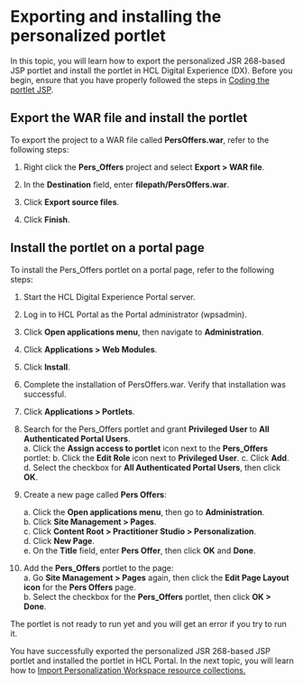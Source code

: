 # Exporting and installing the personalized portlet

In this topic, you will learn how to export the personalized JSR 268-based JSP portlet and install the portlet in HCL Digital Experience (DX). Before you begin, ensure that you have properly followed the steps in [Coding the portlet JSP](pzn_demo_finish_coding_portlet_jsp.md).

## Export the WAR file and install the portlet

To export the project to a WAR file called **PersOffers.war**, refer to the following steps:  

1. Right click the **Pers_Offers** project and select **Export > WAR file**.  

2. In the **Destination** field, enter **filepath/PersOffers.war**.  

3. Click **Export source files**.  

4. Click **Finish**.  

## Install the portlet on a portal page  

To install the Pers_Offers portlet on a portal page, refer to the following steps:  

1. Start the HCL Digital Experience Portal server.  

2. Log in to HCL Portal as the Portal administrator (wpsadmin).  

3. Click **Open applications menu**, then navigate to **Administration**.

4. Click **Applications > Web Modules**.

5. Click **Install**.  

6. Complete the installation of PersOffers.war. Verify that installation was successful.  

7. Click **Applications > Portlets**.  

8. Search for the Pers_Offers portlet and grant **Privileged User** to **All Authenticated Portal Users**.  
    a. Click the **Assign access to portlet** icon next to the **Pers_Offers** portlet:
    b. Click the **Edit Role** icon next to **Privileged User**.
    c. Click **Add**.
    d. Select the checkbox for **All Authenticated Portal Users**, then click **OK**.

9. Create a new page called **Pers Offers**:  

    a. Click the **Open applications menu**, then go to **Administration**.  
    b. Click **Site Management > Pages**.  
    c. Click **Content Root > Practitioner Studio > Personalization**.  
    d. Click **New Page**.  
    e. On the **Title** field, enter **Pers Offer**, then click **OK** and **Done**.  

10. Add the **Pers_Offers** portlet to the page:  
    a. Go **Site Management > Pages** again, then click the **Edit Page Layout icon** for the **Pers Offers** page.  
    b. Select the checkbox for the **Pers_Offers** portlet, then click **OK > Done**.  

The portlet is not ready to run yet and you will get an error if you try to run it.  
  
You have successfully exported the personalized JSR 268-based JSP portlet and installed the portlet in HCL Portal. In the next topic, you will learn how to [Import Personalization Workspace resource collections.](./pzn_demo_import_resource_collections.md)
